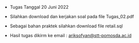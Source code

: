 - Tugas Tanggal 20 Juni 2022
- Silahkan download dan kerjakan soal pada file Tugas_02.pdf
- Sebagai bahan praktek silahkan download file retail.sql

- Hasil tugas dikirm ke email : ariksofyan@stt-pomosda.ac.id

